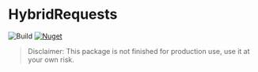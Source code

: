 # HybridRequests

![Build](https://github.com/allanalves23/HybridRequests/workflows/.NET/badge.svg)
[![Nuget](https://img.shields.io/nuget/v/HybridRequests?style=flat-square)](https://www.nuget.org/packages/HybridRequests/)

> Disclaimer: This package is not finished for production use, use it at your own risk.
